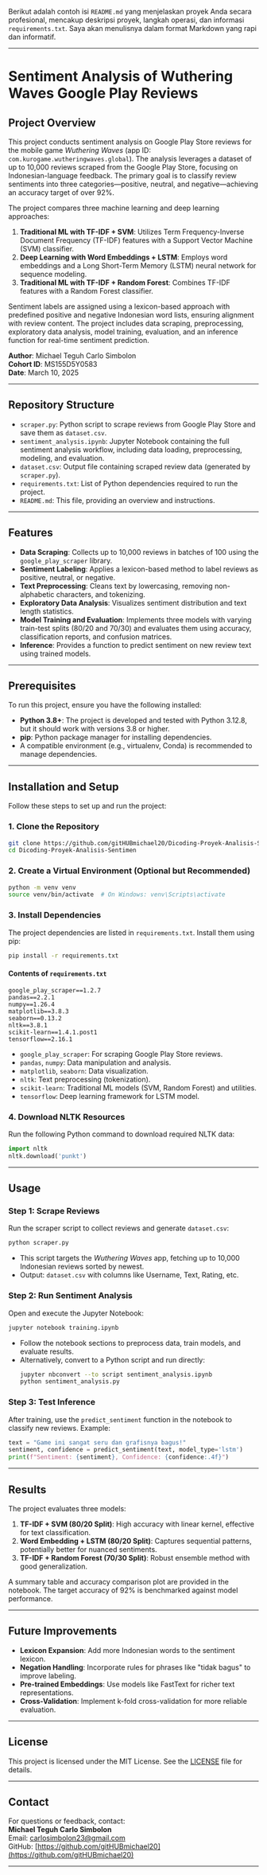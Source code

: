 Berikut adalah contoh isi `README.md` yang menjelaskan proyek Anda secara profesional, mencakup deskripsi proyek, langkah operasi, dan informasi `requirements.txt`. Saya akan menulisnya dalam format Markdown yang rapi dan informatif.

---

# Sentiment Analysis of Wuthering Waves Google Play Reviews

## Project Overview

This project conducts sentiment analysis on Google Play Store reviews for the mobile game *Wuthering Waves* (app ID: `com.kurogame.wutheringwaves.global`). The analysis leverages a dataset of up to 10,000 reviews scraped from the Google Play Store, focusing on Indonesian-language feedback. The primary goal is to classify review sentiments into three categories—positive, neutral, and negative—achieving an accuracy target of over 92%.

The project compares three machine learning and deep learning approaches:
1. **Traditional ML with TF-IDF + SVM**: Utilizes Term Frequency-Inverse Document Frequency (TF-IDF) features with a Support Vector Machine (SVM) classifier.
2. **Deep Learning with Word Embeddings + LSTM**: Employs word embeddings and a Long Short-Term Memory (LSTM) neural network for sequence modeling.
3. **Traditional ML with TF-IDF + Random Forest**: Combines TF-IDF features with a Random Forest classifier.

Sentiment labels are assigned using a lexicon-based approach with predefined positive and negative Indonesian word lists, ensuring alignment with review content. The project includes data scraping, preprocessing, exploratory data analysis, model training, evaluation, and an inference function for real-time sentiment prediction.

**Author**: Michael Teguh Carlo Simbolon  
**Cohort ID**: MS155D5Y0583  
**Date**: March 10, 2025

---

## Repository Structure

- `scraper.py`: Python script to scrape reviews from Google Play Store and save them as `dataset.csv`.
- `sentiment_analysis.ipynb`: Jupyter Notebook containing the full sentiment analysis workflow, including data loading, preprocessing, modeling, and evaluation.
- `dataset.csv`: Output file containing scraped review data (generated by `scraper.py`).
- `requirements.txt`: List of Python dependencies required to run the project.
- `README.md`: This file, providing an overview and instructions.

---

## Features

- **Data Scraping**: Collects up to 10,000 reviews in batches of 100 using the `google_play_scraper` library.
- **Sentiment Labeling**: Applies a lexicon-based method to label reviews as positive, neutral, or negative.
- **Text Preprocessing**: Cleans text by lowercasing, removing non-alphabetic characters, and tokenizing.
- **Exploratory Data Analysis**: Visualizes sentiment distribution and text length statistics.
- **Model Training and Evaluation**: Implements three models with varying train-test splits (80/20 and 70/30) and evaluates them using accuracy, classification reports, and confusion matrices.
- **Inference**: Provides a function to predict sentiment on new review text using trained models.

---

## Prerequisites

To run this project, ensure you have the following installed:
- **Python 3.8+**: The project is developed and tested with Python 3.12.8, but it should work with versions 3.8 or higher.
- **pip**: Python package manager for installing dependencies.
- A compatible environment (e.g., virtualenv, Conda) is recommended to manage dependencies.

---

## Installation and Setup

Follow these steps to set up and run the project:

### 1. Clone the Repository
```bash
git clone https://github.com/gitHUBmichael20/Dicoding-Proyek-Analisis-Sentimen.git
cd Dicoding-Proyek-Analisis-Sentimen
```

### 2. Create a Virtual Environment (Optional but Recommended)
```bash
python -m venv venv
source venv/bin/activate  # On Windows: venv\Scripts\activate
```

### 3. Install Dependencies
The project dependencies are listed in `requirements.txt`. Install them using pip:
```bash
pip install -r requirements.txt
```

#### Contents of `requirements.txt`
```
google_play_scraper==1.2.7
pandas==2.2.1
numpy==1.26.4
matplotlib==3.8.3
seaborn==0.13.2
nltk==3.8.1
scikit-learn==1.4.1.post1
tensorflow==2.16.1
```

- `google_play_scraper`: For scraping Google Play Store reviews.
- `pandas`, `numpy`: Data manipulation and analysis.
- `matplotlib`, `seaborn`: Data visualization.
- `nltk`: Text preprocessing (tokenization).
- `scikit-learn`: Traditional ML models (SVM, Random Forest) and utilities.
- `tensorflow`: Deep learning framework for LSTM model.

### 4. Download NLTK Resources
Run the following Python command to download required NLTK data:
```python
import nltk
nltk.download('punkt')
```

---

## Usage

### Step 1: Scrape Reviews
Run the scraper script to collect reviews and generate `dataset.csv`:
```bash
python scraper.py
```
- This script targets the *Wuthering Waves* app, fetching up to 10,000 Indonesian reviews sorted by newest.
- Output: `dataset.csv` with columns like Username, Text, Rating, etc.

### Step 2: Run Sentiment Analysis
Open and execute the Jupyter Notebook:
```bash
jupyter notebook training.ipynb
```
- Follow the notebook sections to preprocess data, train models, and evaluate results.
- Alternatively, convert to a Python script and run directly:
  ```bash
  jupyter nbconvert --to script sentiment_analysis.ipynb
  python sentiment_analysis.py
  ```

### Step 3: Test Inference
After training, use the `predict_sentiment` function in the notebook to classify new reviews. Example:
```python
text = "Game ini sangat seru dan grafisnya bagus!"
sentiment, confidence = predict_sentiment(text, model_type='lstm')
print(f"Sentiment: {sentiment}, Confidence: {confidence:.4f}")
```

---

## Results

The project evaluates three models:
1. **TF-IDF + SVM (80/20 Split)**: High accuracy with linear kernel, effective for text classification.
2. **Word Embedding + LSTM (80/20 Split)**: Captures sequential patterns, potentially better for nuanced sentiments.
3. **TF-IDF + Random Forest (70/30 Split)**: Robust ensemble method with good generalization.

A summary table and accuracy comparison plot are provided in the notebook. The target accuracy of 92% is benchmarked against model performance.

---

## Future Improvements

- **Lexicon Expansion**: Add more Indonesian words to the sentiment lexicon.
- **Negation Handling**: Incorporate rules for phrases like "tidak bagus" to improve labeling.
- **Pre-trained Embeddings**: Use models like FastText for richer text representations.
- **Cross-Validation**: Implement k-fold cross-validation for more reliable evaluation.

---

## License

This project is licensed under the MIT License. See the [LICENSE](LICENSE) file for details.

---

## Contact

For questions or feedback, contact:  
**Michael Teguh Carlo Simbolon**  
Email: [carlosimbolon23@gmail.com](mailto:carlosimbolon23@gmail.com)   
GitHub: [https://github.com/gitHUBmichael20](https://github.com/gitHUBmichael20)

---